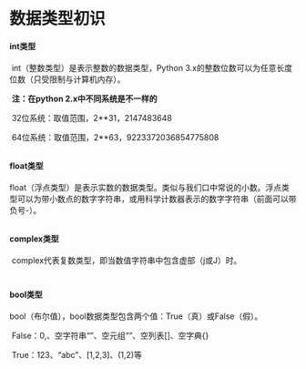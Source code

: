 # 数据类型初识

#### 	int类型

​	int（整数类型）是表示整数的数据类型，Python 3.x的整数位数可以为任意长度位数（只受限制与计算机内存）。

​	**注：在python 2.x中不同系统是不一样的**

​	32位系统：取值范围，2**31，2147483648

​	64位系统：取值范围，2**63，9223372036854775808

## 

#### 	float类型

​	float（浮点类型）是表示实数的数据类型。类似与我们口中常说的小数。浮点类型可以为带小数点的数字字符串，或用科学计数器表示的数字字符串（前面可以带负号-）。

## 

#### 	complex类型

​	complex代表复数类型，即当数值字符串中包含虚部（j或J）时。

# 



#### 	bool类型

​	bool（布尔值），bool数据类型包含两个值：True（真）或False（假）。

​	False：0,、空字符串“”、空元组“”、空列表[]、空字典{}

​	True：123、“abc”、[1,2,3]、(1,2)等









